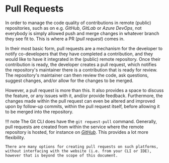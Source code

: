 # Pull Requests

In order to manage the code quality of contributions in remote (public) repositories, such as on e.g. *GitHub*, *GitLab* or *Azure DevOps*, not everybody is simply allowed push and merge changes in whatever branch they see fit to. This is where a PR (*pull request*) comes in.

In their most basic form, pull requests are a mechanism for the developer to notify co-developers that they have completed a contribution, and they would like to have it integrated in the (public) remote repository. Once their contribution is ready, the developer creates a pull request, which notifies the repository's maintainer there is a contribution that is ready for review. The repository's maintainer can then review the code, ask questions, suggest changes, and/or allow for the changes to be merged.

However, a pull request is more than this. It also provides a space to discuss the feature, or any issues with it, and/or provide feedback. Furthermore, the changes made within the pull request can even be altered and improved upon by follow-up commits, within the pull request itself, before allowing it to be merged into the repository.

!!! note
    The Git CLI does have the `git request-pull` command. Generally, pull requests are created from within the service where the remote repository is hosted, for instance on [*GitHub*](https://docs.github.com/en/pull-requests/collaborating-with-pull-requests/proposing-changes-to-your-work-with-pull-requests/about-pull-requests). This provides a lot more flexibility.

    There are many options for creating pull requests on such platforms, without interfacing with the website (i.e. from your CLI or IDE), however that is beyond the scope of this document.
